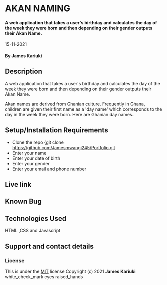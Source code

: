 # AKAN NAMING
#### A web application that takes a user's birthday and calculates the day of the week they were born and then depending on their gender outputs their Akan Name.

 15-11-2021
#### By **James Kariuki**
## Description
A web application that takes a user's birthday and calculates the day of the week they were born and then depending on their gender outputs their Akan Name. 

Akan names are derived from Ghanian culture. Frequently in Ghana, children are given their first name as a 'day name' which corresponds to the day in the week they were born. Here are Ghanian day names.. 
## Setup/Installation Requirements
* Clone the repo {git clone https://github.com/Jamesmwangi245/Portfolio.git
* Enter your name
* Enter your date of birth
* Enter your gender
* Enter your email and phone number

## Live link
## Known Bug
## Technologies Used
HTML ,CSS and Javascript
## Support and contact details
### License
This is under the [MIT](LICENSE) license
Copyright (c) 2021 **James Kariuki**
white_check_mark
eyes
raised_hands





